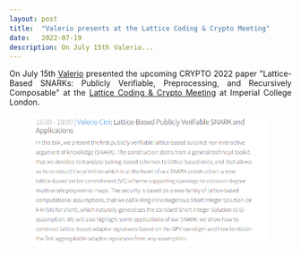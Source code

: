 ```yaml
---
layout: post
title:  "Valerio presents at the Lattice Coding & Crypto Meeting"
date:   2022-07-19
description: On July 15th Valerio...
---
```


<p class="blockquote" align="justify">On July 15th <a href="https://christophstriecks.com/" target="_blank">Valerio</a> presented the upcoming CRYPTO 2022 paper "Lattice-Based SNARKs: Publicly Verifiable, Preprocessing, and Recursively Composable" at the <a href="http://malb.io/discrete-subgroup/2022/07/15/lattice-meeting/" target="_blank">Lattice Coding & Crypto Meeting</a> at Imperial College London.</p>

<figure>
    <a href="#img1" id="img1s">
      <img src="/assets/img/LCC_meeting.png" width="640px" />
  </a>
  <!-- lightbox container hidden with CSS -->
  <a href="#img1s" class="lightbox" id="img1">
      <span style="background-image: url('/assets/img/LCC_meeting.png')"></span>
  </a>
</figure>


